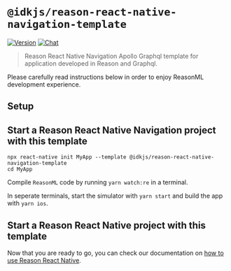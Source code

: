 # `@idkjs/reason-react-native-navigation-template`

[![Version](https://img.shields.io/npm/v/@idkjs/reason-react-native-navigation-template.svg)](https://www.npmjs.com/@idkjs/reason-react-native-navigation-template)
[![Chat](https://img.shields.io/discord/235176658175262720.svg?logo=discord&colorb=blue)](https://reason-react-native.github.io/discord/)

> Reason React Native Navigation Apollo Graphql template for application developed in Reason and Graphql.

Please carefully read instructions below in order to enjoy ReasonML development
experience.

## Setup

## Start a Reason React Native Navigation project with this template

```console
npx react-native init MyApp --template @idkjs/reason-react-native-navigation-template
cd MyApp
```

Compile `ReasonML` code by running `yarn watch:re` in a terminal.

In seperate terminals, start the simulator with `yarn start` and build the app with `yarn ios`.

## Start a Reason React Native project with this template

Now that you are ready to go, you can check our documentation on
[how to use Reason React Native](https://reason-react-native.github.io/en/docs/usage/).
